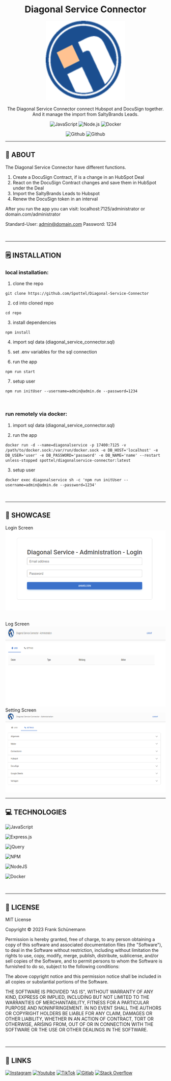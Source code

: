 <div align='center'>
    <h1><b>Diagonal Service Connector</b></h1>
    <img src='https://raw.githubusercontent.com/Spottel/Diagonal-Service-Connector/master/public/administrator/logo.png' width='250' height='250' />
    <p>The Diagonal Service Connector connect Hubspot and DocuSign together. And it manage the import from SaltyBrands Leads.</p>


![JavaScript](https://badgen.net/badge/JavaScript/ES6/yellow?)
![Node.js](https://badgen.net/badge/Node.js/v18.15.0/green?)
![Docker](https://badgen.net/badge/Docker/23.0.3/cyan?)

![Github](https://badgen.net/github/release/Spottel/Diagonal-Service-Connector)
![Github](https://badgen.net/github/last-commit/Spottel/Diagonal-Service-Connector)


</div>

---

## 💾 **ABOUT**

The Diagonal Service Connector have different functions.

1. Create a DocuSign Contract, if is a change in an HubSpot Deal
2. React on the DocuSign Contract changes and save them in HubSpot under the Deal
3. Import the SaltyBrands Leads to Hubspot
4. Renew the DocuSign token in an interval

After you run the app you can visit:
localhost:7125/administrator or domain.com/administrator

Standard-User: admin@domain.com
Password: 1234




<br />

---

## 🗒️ **INSTALLATION**

### local installation:

1. clone the repo

```
git clone https://github.com/Spottel/Diagonal-Service-Connector
```

2. cd into cloned repo

```
cd repo
```

3. install dependencies

```
npm install
```

4. import sql data (diagonal_service_connector.sql)

5. set .env variables for the sql connection

6. run the app

```
npm run start
```

7. setup user

```
npm run initUser --username=admin@admin.de --password=1234
```

<br />

### run remotely via docker:

1. import sql data (diagonal_service_connector.sql)

2. run the app

```
docker run -d --name=diagonalservice -p 17400:7125 -v /path/to/docker.sock:/var/run/docker.sock -e DB_HOST='localhost' -e DB_USER='user' -e DB_PASSWORD='password' -e DB_NAME='name' --restart unless-stopped spottel/diagonalservice-connector:latest
```

3. setup user

```
docker exec diagonalservice sh -c 'npm run initUser --username=admin@admin.de --password=1234'
```

<br />

---

## 🔎 **SHOWCASE**

Login Screen
<br/>
<img src='https://raw.githubusercontent.com/Spottel/Diagonal-Service-Connector/master/public/readme/readme1.png' height='250' />

<br />
Log Screen
<br/>
<img src='https://raw.githubusercontent.com/Spottel/Diagonal-Service-Connector/master/public/readme/readme2.png' height='250' />

<br />
Setting Screen
<br/>
<img src='https://raw.githubusercontent.com/Spottel/Diagonal-Service-Connector/master/public/readme/readme3.png' height='250' />

<br />

---

## 💻 **TECHNOLOGIES**

![JavaScript](https://img.shields.io/badge/javascript-%23323330.svg?style=for-the-badge&logo=javascript&logoColor=%23F7DF1E)

![Express.js](https://img.shields.io/badge/express.js-%23404d59.svg?style=for-the-badge&logo=express&logoColor=%2361DAFB)

![jQuery](https://img.shields.io/badge/jquery-%230769AD.svg?style=for-the-badge&logo=jquery&logoColor=white)

![NPM](https://img.shields.io/badge/NPM-%23000000.svg?style=for-the-badge&logo=npm&logoColor=white)

![NodeJS](https://img.shields.io/badge/node.js-6DA55F?style=for-the-badge&logo=node.js&logoColor=white)

![Docker](https://img.shields.io/badge/docker-%230db7ed.svg?style=for-the-badge&logo=docker&logoColor=white)


<br />

---

## 📎 **LICENSE**

MIT License

Copyright © 2023 Frank Schünemann

Permission is hereby granted, free of charge, to any person obtaining a copy of this software and associated documentation files (the "Software"), to deal in the Software without restriction, including without limitation the rights to use, copy, modify, merge, publish, distribute, sublicense, and/or sell copies of the Software, and to permit persons to whom the Software is furnished to do so, subject to the following conditions:

The above copyright notice and this permission notice shall be included in all copies or substantial portions of the Software.

THE SOFTWARE IS PROVIDED "AS IS", WITHOUT WARRANTY OF ANY KIND, EXPRESS OR IMPLIED, INCLUDING BUT NOT LIMITED TO THE WARRANTIES OF MERCHANTABILITY, FITNESS FOR A PARTICULAR PURPOSE AND NONINFRINGEMENT. IN NO EVENT SHALL THE AUTHORS OR COPYRIGHT HOLDERS BE LIABLE FOR ANY CLAIM, DAMAGES OR OTHER LIABILITY, WHETHER IN AN ACTION OF CONTRACT, TORT OR OTHERWISE, ARISING FROM, OUT OF OR IN CONNECTION WITH THE SOFTWARE OR THE USE OR OTHER DEALINGS IN THE SOFTWARE.

<br />

---

## 📌 **LINKS**

[<img alt="Instagram" src="https://img.shields.io/badge/frank_schuenemann_-%23E4405F.svg?style=for-the-badge&logo=Instagram&logoColor=white" />](https://www.instagram.com/frank_schuenemann_/)
[<img alt="Youtube" src="https://img.shields.io/badge/@FrankSchuenemann-%23FF0000.svg?style=for-the-badge&logo=YouTube&logoColor=white" />](https://www.youtube.com/@FrankSchuenemann)
[<img alt="TikTok" src="https://img.shields.io/badge/@frankschuenemann-%23000000.svg?style=for-the-badge&logo=TikTok&logoColor=white" />](https://www.tiktok.com/@frankschuenemann)
[<img alt="Gitlab" src="https://img.shields.io/badge/frankschuenemann)-%23181717.svg?style=for-the-badge&logo=gitlab&logoColor=white" />](https://gitlab.com/frankschuenemann)
[<img alt="Stack Overflow" src="https://img.shields.io/badge/frank-sch%c3%bcnemann-FE7A16?style=for-the-badge&logo=stack-overflow&logoColor=white" />](https://stackoverflow.com/users/18687186/frank-sch%c3%bcnemann)
